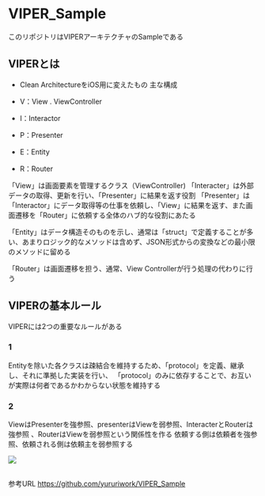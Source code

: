 #  VIPER_Sample

このリポジトリはVIPERアーキテクチャのSampleである

## VIPERとは
- Clean ArchitectureをiOS用に変えたもの
主な構成

- V：View . ViewController
- I：Interactor
- P：Presenter
- E：Entity
- R：Router

「View」は画面要素を管理するクラス（ViewController)
「Interacter」は外部データの取得、更新を行い、「Presenter」に結果を返す役割
「Presenter」は「Interactor」にデータ取得等の仕事を依頼し、「View」に結果を返す、また画面遷移を「Router」に依頼する全体のハブ的な役割にあたる

「Entity」はデータ構造そのものを示し、通常は「struct」で定義することが多い、あまりロジック的なメソッドは含めず、JSON形式からの変換などの最小限のメソッドに留める

「Router」は画面遷移を担う、通常、View Controllerが行う処理の代わりに行う


## VIPERの基本ルール
VIPERには2つの重要なルールがある

### 1
Entityを除いた各クラスは疎結合を維持するため、「protocol」を定義、継承し、それに準拠した実装を行い、
「protocol」のみに依存することで、お互いが実際は何者であるかわからない状態を維持する

### 2

ViewはPresenterを強参照、presenterはViewを弱参照、InteracterとRouterは強参照 、RouterはViewを弱参照という関係性を作る
依頼する側は依頼者を強参照、依頼される側は依頼主を弱参照する

<image src="https://user-images.githubusercontent.com/52149750/103501749-7b8d9480-4e92-11eb-8995-429823b8fae8.png">

##
参考URL
https://github.com/yururiwork/VIPER_Sample

